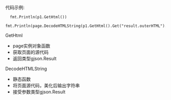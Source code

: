 代码示例:

```
  fmt.Println(p1.GetHtml())
	fmt.Println(page.DecodeHTMLString(p1.GetHtml().Get("result.outerHTML").String()))
```



GetHtml

- page实例对象函数
- 获取页面的源代码
- 返回类型gjson.Result



DecodeHTMLString

- 静态函数
- 将页面源代码，美化后输出字符串
- 接受参数类型gjson.Result


